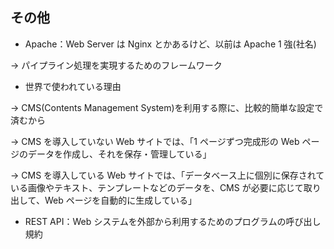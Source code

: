## その他

- Apache：Web Server は Nginx とかあるけど、以前は Apache 1 強(社名)

&rarr; パイプライン処理を実現するためのフレームワーク

- 世界で使われている理由

&rarr; CMS(Contents Management System)を利用する際に、比較的簡単な設定で済むから

&rarr; CMS を導入していない Web サイトでは、「1 ページずつ完成形の Web ページのデータを作成し、それを保存・管理している」

&rarr; CMS を導入している Web サイトでは、「データベース上に個別に保存されている画像やテキスト、テンプレートなどのデータを、CMS が必要に応じて取り出して、Web ページを自動的に生成している」

- REST API：Web システムを外部から利用するためのプログラムの呼び出し規約
